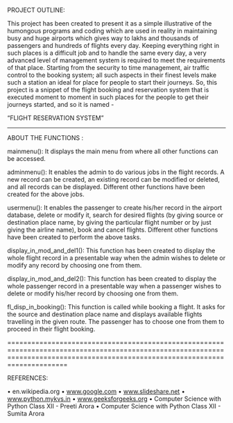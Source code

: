 PROJECT OUTLINE:

This project has been created to present it as a simple illustrative of the humongous programs and coding which are used in reality in maintaining busy and huge airports which gives way to lakhs and thousands of passengers and hundreds of flights every day. Keeping everything right in such places is a difficult job and to handle the same every day, a very advanced level of management system is required to meet the requirements of that place. Starting from the security to time management, air traffic control to the booking system; all such aspects in their finest levels make such a station an ideal for place for people to start their journeys.
So, this project is a snippet of the flight booking and reservation system that is executed moment to moment in such places for the people to get their journeys started, and so it is named - 

“FLIGHT RESERVATION SYSTEM”

_________________________________________________________________________________________________________________________________________________________________________________

ABOUT THE FUNCTIONS :

mainmenu(): 
It displays the main menu from where all other functions can be accessed.

adminmenu(): 
It enables the admin to do various jobs in the flight records. A new record can be created, an existing record can be modified or deleted, and all records can be displayed. Different other functions have been created for the above jobs.

usermenu(): 
It enables the passenger to create his/her record in the airport database, delete or modify it, search for desired flights (by giving source or destination place name, by giving the particular flight number or by just giving the airline name), book and cancel flights. Different other functions have been created to perform the above tasks.

display_in_mod_and_del1(): 
This function has been created to display the whole flight record in a presentable way when the admin wishes to delete or modify any record by choosing one from them.

display_in_mod_and_del2(): 
This function has been created to display the whole passenger record in a presentable way when a passenger wishes to delete or modify his/her record by choosing one from them.

fl_disp_in_booking(): 
This function is called while booking a flight. It asks for the source and destination place name and displays available flights travelling in the given route. The passenger has to choose one from them to proceed in their flight booking.


=================================================================================================================================================================================


REFERENCES:

•	en.wikipedia.org
•	www.google.com
•	www.slideshare.net
•	www.python.mykvs.in
•	www.geeksforgeeks.org
•	Computer Science with Python Class XII	    - Preeti Arora
•	Computer Science with Python Class XII	    - Sumita Arora
